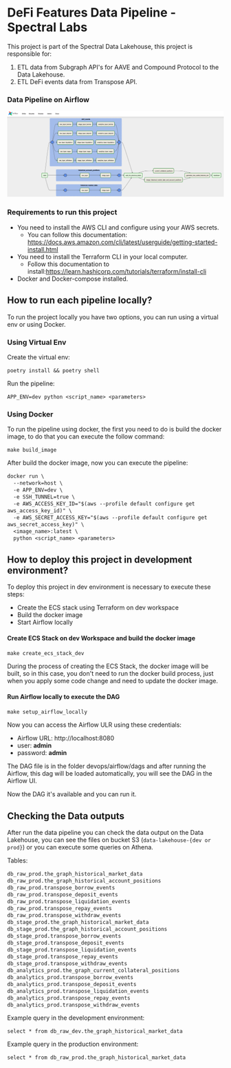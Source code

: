 # DeFi Features Data Pipeline - Spectral Labs

This project is part of the Spectral Data Lakehouse, this project is responsible for:
1. ETL data from Subgraph API's for AAVE and Compound Protocol to the Data Lakehouse.
1. ETL DeFi events data from Transpose API.

### Data Pipeline on Airflow

![Airflow DAG - Data Pipeline](./docs/airflow_dag.png)

### Requirements to run this project
* You need to install the AWS CLI and configure using your AWS secrets.
  * You can follow this documentation: https://docs.aws.amazon.com/cli/latest/userguide/getting-started-install.html
* You need to install the Terraform CLI in your local computer.
  * Follow this documentation to install:https://learn.hashicorp.com/tutorials/terraform/install-cli
* Docker and Docker-compose installed.

## How to run each pipeline locally?

To run the project locally you have two options, you can run using a virtual env or using Docker.

### Using Virtual Env

Create the virtual env:
```
poetry install && poetry shell
```

Run the pipeline:
```
APP_ENV=dev python <script_name> <parameters>
```

### Using Docker

To run the pipeline using docker, the first you need to do is build the docker image, to do that you can execute the follow command:
```
make build_image
```

After build the docker image, now you can execute the pipeline:
```
docker run \
  --network=host \
  -e APP_ENV=dev \
  -e SSH_TUNNEL=true \
  -e AWS_ACCESS_KEY_ID="$(aws --profile default configure get aws_access_key_id)" \
  -e AWS_SECRET_ACCESS_KEY="$(aws --profile default configure get aws_secret_access_key)" \
  <image_name>:latest \
  python <script_name> <parameters>
```

## How to deploy this project in development environment?

To deploy this project in dev environment is necessary to execute these steps:

* Create the ECS stack using Terraform on dev workspace
* Build the docker image
* Start Airflow locally

#### Create ECS Stack on dev Workspace and build the docker image

```
make create_ecs_stack_dev
```

During the process of creating the ECS Stack, the docker image will be built, so in this case, you don't need to run the docker build process, just when you apply some code change and need to update the docker image.

#### Run Airflow locally to execute the DAG

```
make setup_airflow_locally
```

Now you can access the Airflow ULR using these credentials:
* Airflow URL: http://localhost:8080
* user: **admin**
* password: **admin**

The DAG file is in the folder devops/airflow/dags and after running the Airflow, this dag will be loaded automatically, you will see the DAG in the Airflow UI.

Now the DAG it's available and you can run it.

## Checking the Data outputs

After run the data pipeline you can check the data output on the Data Lakehouse, you can see the files on bucket S3 (`data-lakehouse-{dev or prod}`) or you can execute some queries on Athena.

Tables:
```
db_raw_prod.the_graph_historical_market_data
db_raw_prod.the_graph_historical_account_positions
db_raw_prod.transpose_borrow_events
db_raw_prod.transpose_deposit_events
db_raw_prod.transpose_liquidation_events
db_raw_prod.transpose_repay_events
db_raw_prod.transpose_withdraw_events
db_stage_prod.the_graph_historical_market_data
db_stage_prod.the_graph_historical_account_positions
db_stage_prod.transpose_borrow_events
db_stage_prod.transpose_deposit_events
db_stage_prod.transpose_liquidation_events
db_stage_prod.transpose_repay_events
db_stage_prod.transpose_withdraw_events
db_analytics_prod.the_graph_current_collateral_positions
db_analytics_prod.transpose_borrow_events
db_analytics_prod.transpose_deposit_events
db_analytics_prod.transpose_liquidation_events
db_analytics_prod.transpose_repay_events
db_analytics_prod.transpose_withdraw_events
```

Example query in the development environment:
```
select * from db_raw_dev.the_graph_historical_market_data
```

Example query in the production environment:
```
select * from db_raw_prod.the_graph_historical_market_data
```